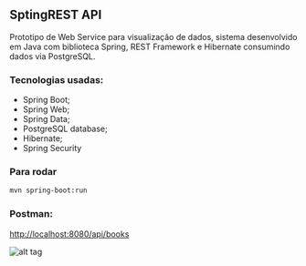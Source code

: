 ## SptingREST API
Prototipo de Web Service para visualização de dados, sistema desenvolvido em Java com biblioteca Spring, REST Framework e Hibernate consumindo dados via PostgreSQL.

### Tecnologias usadas:

* Spring Boot;
* Spring Web;
* Spring Data;
* PostgreSQL database;
* Hibernate;
* Spring Security

### Para rodar
```bash
mvn spring-boot:run
```

### Postman: 
[http://localhost:8080/api/books](http://localhost:8080/api/books)

![alt tag](http://i.piccy.info/i9/6fe13c87057a456bf9d25c151197c4d9/1479742734/78918/1085055/restpro.jpg)



